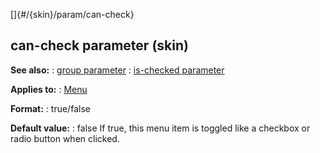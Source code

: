 []{#/{skin}/param/can-check}
  ## can-check parameter (skin)
  **See also:**
  :   [group parameter](ref/%7Bskin%7D/param/group)
  :   [is-checked parameter](ref/%7Bskin%7D/param/is-checked)
  <!-- -->
  **Applies to:**
  :   [Menu](ref/%7Bskin%7D/control/menu)
  <!-- -->
  **Format:**
  :   true/false
  <!-- -->
  **Default value:**
  :   false
  If true, this menu item is toggled like a checkbox or radio button when
  clicked.